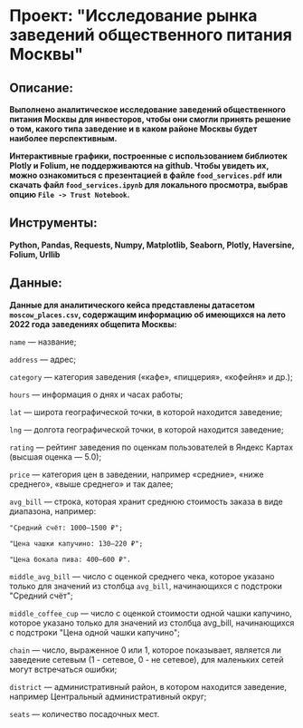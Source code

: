 # Проект: "Исследование рынка заведений общественного питания Москвы"

## Описание:
**Выполнено аналитическое исследование заведений общественного питания Москвы для инвесторов, чтобы они смогли принять решение о том, какого типа заведение и в каком районе Москвы будет наиболее перспективным.**

**Интерактивные графики, построенные с использованием библиотек Plotly и Folium, не поддерживаются на github. Чтобы увидеть их, можно ознакомиться с презентацией в файле `food_services.pdf` или скачать файл `food_services.ipynb` для локального просмотра, выбрав опцию `File -> Trust Notebook`.**

## Инструменты:
**Python, Pandas, Requests, Numpy, Matplotlib, Seaborn, Plotly, Haversine, Folium, Urllib**

## Данные:
**Данные для аналитического кейса представлены датасетом `moscow_places.csv`, содержащим информацию об имеющихся на лето 2022 года заведениях общепита Москвы:**

`name` — название;

`address` — адрес;

`category` — категория заведения («кафе», «пиццерия», «кофейня» и др.);

`hours` — информация о днях и часах работы;

`lat` — широта географической точки, в которой находится заведение;

`lng` — долгота географической точки, в которой находится заведение;

`rating` — рейтинг заведения по оценкам пользователей в Яндекс Картах (высшая оценка — 5.0);

`price` — категория цен в заведении, например «средние», «ниже среднего», «выше среднего» и так далее;

`avg_bill` — строка, которая хранит среднюю стоимость заказа в виде диапазона, например:

    "Средний счёт: 1000–1500 ₽";
    
    "Цена чашки капучино: 130–220 ₽";
    
    "Цена бокала пива: 400–600 ₽".

`middle_avg_bill` — число с оценкой среднего чека, которое указано только для значений из столбца `avg_bill`, начинающихся с подстроки "Средний счёт";

`middle_coffee_cup` — число с оценкой стоимости одной чашки капучино, которое указано только для значений из столбца avg_bill, начинающихся с подстроки "Цена одной чашки капучино";

`chain` — число, выраженное 0 или 1, которое показывает, является ли заведение сетевым (1 - сетевое, 0 - не сетевое), для маленьких сетей могут встречаться ошибки;

`district` — административный район, в котором находится заведение, например Центральный административный округ;

`seats` — количество посадочных мест.
